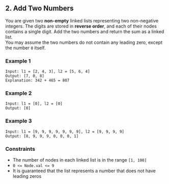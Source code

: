 ## 2. Add Two Numbers

You are given two **non-empty** linked lists representing two non-negative integers. The digits are stored in **reverse order**, and each of their nodes contains a single digit. Add the two numbers and return the sum as a linked list.  
You may assume the two numbers do not contain any leading zero, except the number `0` itself.

### Example 1
```
Input: l1 = [2, 4, 3], l2 = [5, 6, 4]
Output: [7, 0, 8]
Explanation: 342 + 465 = 807
```
### Example 2
```
Input: l1 = [0], l2 = [0]
Output: [0]
```
### Example 3
```
Input: l1 = [9, 9, 9, 9, 9, 9, 9], l2 = [9, 9, 9, 9]
Output: [8, 9, 9, 9, 0, 0, 0, 1]
```
### Constraints

* The number of nodes in each linked list is in the range `[1, 100]`
* `0 <= Node.val <= 9`
* It is guaranteed that the list represents a number that does not have leading zeros

